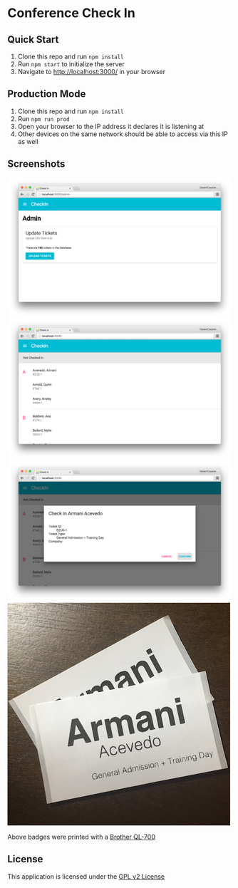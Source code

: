 # Conference Check In

## Quick Start

1. Clone this repo and run `npm install`
3. Run `npm start` to initialize the server
4. Navigate to [http://localhost:3000/](http://localhost:3000/) in your browser

## Production Mode

1. Clone this repo and run `npm install`
2. Run `npm run prod`
3. Open your browser to the IP address it declares it is listening at
4. Other devices on the same network should be able to access via this IP as well

## Screenshots

![Admin Panel](./docs/admin.png)
![Attendee List](./docs/list.png)
![Check-in Confirmation](./docs/check-in.png)
![Printed Out Badges](./docs/print.jpg)

Above badges were printed with a [Brother QL-700](http://www.brother-usa.com/LabelPrinter/ModelDetail/23/ql700/Overview)

## License

This application is licensed under the [GPL v2 License](http://www.gnu.org/licenses/old-licenses/gpl-2.0.en.html)
